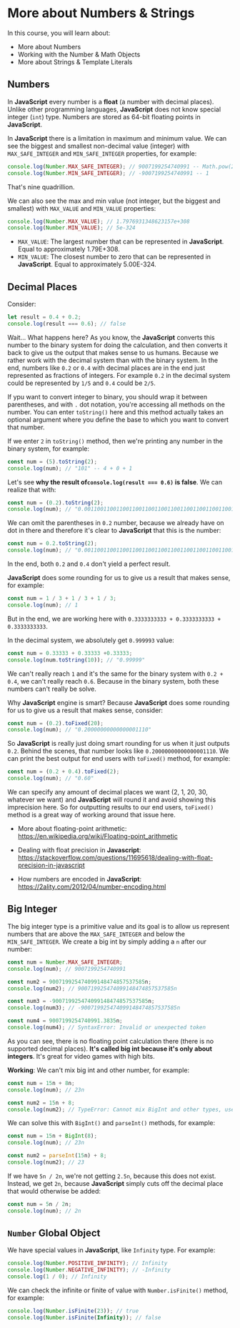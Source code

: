 # More about Numbers & Strings

In this course, you will learn about:

- More about Numbers
- Working with the Number & Math Objects
- More about Strings & Template Literals

## Numbers

In **JavaScript** every number is a **float** (a number with decimal places). Unlike other programming languages, **JavaScript** does not know special integer (`int`) type. Numbers are stored as 64-bit floating points in **JavaScript**.

In **JavaScript** there is a limitation in maximum and minimum value. We can see the biggest and smallest non-decimal value (integer) with `MAX_SAFE_INTEGER` and `MIN_SAFE_INTEGER` properties, for example:

```js
console.log(Number.MAX_SAFE_INTEGER); // 9007199254740991 -- Math.pow(2, -53) - 1
console.log(Number.MIN_SAFE_INTEGER); // -9007199254740991 -- 1
```

That's nine quadrillion.

We can also see the max and min value (not integer, but the biggest and smallest) with `MAX_VALUE` and `MIN_VALUE` properties:

```js
console.log(Number.MAX_VALUE); // 1.7976931348623157e+308
console.log(Number.MIN_VALUE); // 5e-324
```

- `MAX_VALUE`: The largest number that can be represented in **JavaScript**. Equal to approximately 1.79E+308.
- `MIN_VALUE`: The closest number to zero that can be represented in **JavaScript**. Equal to approximately 5.00E-324.

## Decimal Places

Consider:

```js
let result = 0.4 + 0.2;
console.log(result === 0.6); // false
```

Wait... What happens here? As you know, the **JavaScript** converts this number to the binary system for doing the calculation, and then converts it back to give us the output that makes sense to us humans. Because we rather work with the decimal system than with the binary system. In the end, numbers like `0.2` or `0.4` with decimal places are in the end just represented as fractions of integers. For example `0.2` in the decimal system could be represented by `1/5` and `0.4` could be `2/5`.

If ypu want to convert integer to binary, you should wrap it between parentheses, and with `.` dot notation, you're accessing all methods on the number. You can enter `toString()` here and this method actually takes an optional argument where you define the base to which you want to convert that number.

If we enter `2` in `toString()` method, then we're printing any number in the binary system, for example:

```js
const num = (5).toString(2);
console.log(num); // "101" -- 4 + 0 + 1
```

Let's see **why the result of`console.log(result === 0.6)` is false**. We can realize that with:

```js
const num = (0.2).toString(2);
console.log(num); // "0.001100110011001100110011001100110011001100110011001101"
```

We can omit the parentheses in `0.2` number, because we already have on dot in there and therefore it's clear to **JavaScript** that this is the number:

```js
const num = 0.2.toString(2);
console.log(num); // "0.001100110011001100110011001100110011001100110011001101"
```

In the end, both `0.2` and `0.4` don't yield a perfect result.

**JavaScript** does some rounding for us to give us a result that makes sense, for example:

```js
const num = 1 / 3 + 1 / 3 + 1 / 3;
console.log(num); // 1
```

But in the end, we are working here with `0.3333333333 + 0.3333333333 + 0.3333333333`.

In the decimal system, we absolutely get `0.999993` value:

```js
const num = 0.33333 + 0.33333 +0.33333;
console.log(num.toString(10)); // "0.99999"
```

We can't really reach `1` and it's the same for the binary system with `0.2 + 0.4`, we can't really reach `0.6`. Because in the binary system, both these numbers can't really be solve.

Why **JavaScript** engine is smart? Because **JavaScript** does some rounding for us to give us a result that makes sense, consider:

```js
const num = (0.2).toFixed(20);
console.log(num); // "0.20000000000000001110"
```

So **JavaScript** is really just doing smart rounding for us when it just outputs `0.2`. Behind the scenes, that number looks like `0.20000000000000001110`. We can print the best output for end users with `toFixed()` method, for example:

```js
const num = (0.2 + 0.4).toFixed(2);
console.log(num); // "0.60"
```

We can specify any amount of decimal places we want (2, 1, 20, 30, whatever we want) and **JavaScript** will round it and avoid showing this imprecision here. So for outputting results to our end users, `toFixed()` method is a great way of working around that issue here.

- More about floating-point arithmetic: <https://en.wikipedia.org/wiki/Floating-point_arithmetic>

- Dealing with float precision in **Javascript**: <https://stackoverflow.com/questions/11695618/dealing-with-float-precision-in-javascript>

- How numbers are encoded in **JavaScript**: <https://2ality.com/2012/04/number-encoding.html>

## Big Integer

The big integer type is a primitive value and its goal is to allow us represent numbers that are above the `MAX_SAFE_INTEGER` and below the `MIN_SAFE_INTEGER`. We create a big int by simply adding a `n` after our number:

```js
const num = Number.MAX_SAFE_INTEGER;
console.log(num); // 9007199254740991

const num2 = 900719925474099148474857537585n;
console.log(num2); // 900719925474099148474857537585n

const num3 = -900719925474099148474857537585n;
console.log(num3); // -900719925474099148474857537585n

const num4 = 9007199254740991.3835n;
console.log(num4); // SyntaxError: Invalid or unexpected token
```

As you can see, there is no floating point calculation there (there is no supported decimal places). **It's called big int because it's only about integers**. It's great for video games with high bits.

**Working**: We can't mix big int and other number, for example:

```js
const num = 15n + 8n;
console.log(num); // 23n

const num2 = 15n + 8;
console.log(num2); // TypeError: Cannot mix BigInt and other types, use explicit conversions
```

We can solve this with `BigInt()` and `parseInt()` methods, for example:

```js
const num = 15n + BigInt(8);
console.log(num); // 23n

const num2 = parseInt(15n) + 8;
console.log(num2); // 23
```

If we have `5n / 2n`, we're not getting `2.5n`, because this does not exist. Instead, we get `2n`, because **JavaScript** simply cuts off the decimal place that would otherwise be added:

```js
const num = 5n / 2n;
console.log(num); // 2n
```

## `Number` Global Object

We have special values in **JavaScript**, like `Infinity` type. For example:

```js
console.log(Number.POSITIVE_INFINITY); // Infinity
console.log(Number.NEGATIVE_INFINITY); // -Infinity
console.log(1 / 0); // Infinity
```

We can check the infinite or finite of value with `Number.isFinite()` method, for example:

```js
console.log(Number.isFinite(23)); // true
console.log(Number.isFinite(Infinity)); // false
```
